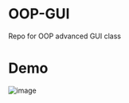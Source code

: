 # OOP-GUI
Repo for OOP advanced GUI class
# Demo
![image](https://github.com/tthuy123/OOP-GUI/assets/125456003/5423bc5e-2b54-43ef-82b6-3489f5cc5a37)

